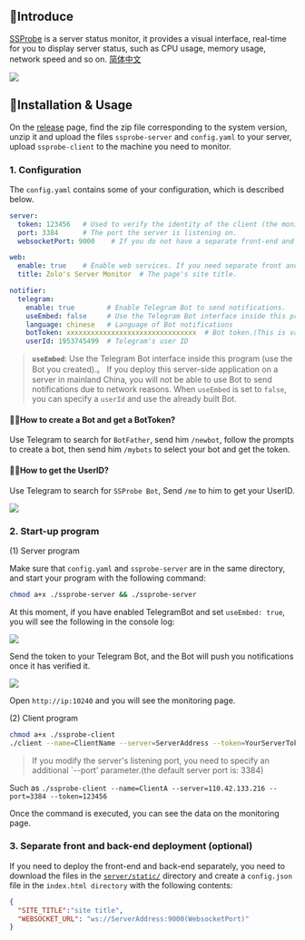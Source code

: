## 👻Introduce

[SSProbe](https://github.com/realzolo/ssprobe) is a server status monitor, it provides a visual interface, real-time for you to display server status, such as CPU usage, memory usage, network speed and so on.  [简体中文](https://github.com/realzolo/ssprobe/blob/master/README_CN.md)

![](https://image.onezol.com/img/ssprobe.png)

## 🎉Installation & Usage
On the [release](https://github.com/realzolo/ssprobe/releases) page, find the zip file corresponding to the system version, unzip it and upload the files `ssprobe-server` and `config.yaml` to your server, upload `ssprobe-client` to the machine you need to monitor.

### 1. Configuration
The `config.yaml` contains some of your configuration, which is described below.
```yaml
server:
  token: 123456   # Used to verify the identity of the client (the monitored machine) when connecting to the server.
  port: 3384      # The port the server is listening on.
  websocketPort: 9000    # If you do not have a separate front-end and back-end deployment, please leave this as default.

web:
  enable: true    # Enable web services. If you need separate front and back-end deployment, you can set this to false.
  title: Zolo's Server Monitor  # The page's site title.

notifier:
  telegram:
    enable: true        # Enable Telegram Bot to send notifications.
    useEmbed: false     # Use the Telegram Bot interface inside this program (use the Bot you created).
    language: chinese   # Language of Bot notifications
    botToken: xxxxxxxxxxxxxxxxxxxxxxxxxxxxxxxx  # Bot token.(This is valid when useEmbed is true)
    userId: 1953745499  # Telegram's user ID
```
> **`useEmbed`**: Use the Telegram Bot interface inside this program (use the Bot you created).。
> If you deploy this server-side application on a server in mainland China, you will not be able to use Bot to send notifications due to network reasons.
> When `useEmbed` is set to `false`, you can specify a `userId` and use the already built Bot.
#### 🤷‍♂️How to create a Bot and get a BotToken?
Use Telegram to search for `BotFather`, send him `/newbot`, follow the prompts to create a bot, then send him `/mybots` to select your bot and get the token.

#### 🤷‍♀️How to get the UserID?
Use Telegram to search for `SSProbe Bot`, Send `/me` to him to get your UserID.

![](https://image.onezol.com/img/tguserid.png)

### 2. Start-up program
(1) Server program

Make sure that `config.yaml` and `ssprobe-server` are in the same directory, and start your program with the following command:
```bash
chmod a+x ./ssprobe-server && ./ssprobe-server
```
At this moment, if you have enabled TelegramBot and set `useEmbed: true`, you will see the following in the console log:

![](https://image.onezol.com/img/ssprobe-console.png)

Send the token to your Telegram Bot, and the Bot will push you notifications once it has verified it.

![](https://image.onezol.com/img/bot-bind-en.png)

Open `http://ip:10240` and you will see the monitoring page.

(2) Client program
```bash
chmod a+x ./ssprobe-client
./client --name=ClientName --server=ServerAddress --token=YourServerToken
```
> If you modify the server's listening port, you need to specify an additional `--port' parameter.(the default server port is: 3384)

Such as `./ssprobe-client --name=ClientA --server=110.42.133.216 --port=3384 --token=123456`

Once the command is executed, you can see the data on the monitoring page.

### 3. Separate front and back-end deployment (optional)
If you need to deploy the front-end and back-end separately, you need to download the files in the [`server/static/`](https://github.com/realzolo/ssprobe/tree/master/server/static) directory and create a `config.json` file in the `index.html directory` with the following contents:
```json
{
  "SITE_TITLE":"site title",
  "WEBSOCKET_URL": "ws://ServerAddress:9000(WebsocketPort)"
}
```
